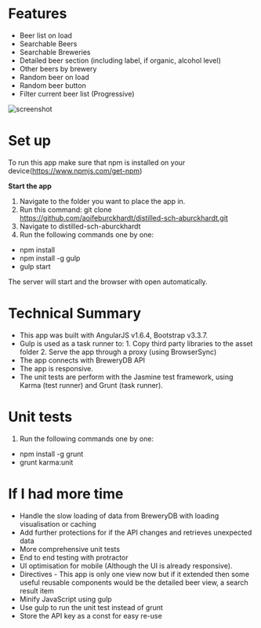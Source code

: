 # Features
- Beer list on load
- Searchable Beers
- Searchable Breweries
- Detailed beer section (including label, if organic, alcohol level)
- Other beers by brewery
- Random beer on load
- Random beer button
- Filter current beer list (Progressive)

![screenshot](https://cloud.githubusercontent.com/assets/28321134/25643961/ae94ec54-2f9a-11e7-845b-907b02d9ad9c.png)

# Set up

To run this app make sure that npm is installed on your device(https://www.npmjs.com/get-npm)

**Start the app**

1. Navigate to the folder you want to place the app in.
2. Run this command: git clone https://github.com/aoifeburckhardt/distilled-sch-aburckhardt.git
3. Navigate to distilled-sch-aburckhardt
4. Run the following commands one by one:
- npm install
- npm install -g gulp
- gulp start

The server will start and the browser with open automatically.

# Technical Summary

- This app was built with AngularJS v1.6.4, Bootstrap v3.3.7.
- Gulp is used as a task runner to:
           1. Copy third party libraries to the asset folder
           2. Serve the app through a proxy (using BrowserSync)
- The app connects with BreweryDB API
- The app is responsive.
- The unit tests are perform with the Jasmine test framework, using Karma (test runner) and Grunt (task runner).

# Unit tests

1. Run the following commands one by one:

- npm install -g grunt
- grunt karma:unit

# If I had more time

- Handle the slow loading of data from BreweryDB with loading visualisation or caching
- Add further protections for if the API changes and retrieves unexpected data
- More comprehensive unit tests
- End to end testing with protractor
- UI optimisation for mobile (Although the UI is already responsive).
- Directives - This app is only one view now but if it extended then some useful reusable components would be the detailed beer view, a search result item
- Minify JavaScript using gulp
- Use gulp to run the unit test instead of grunt
- Store the API key as a const for easy re-use